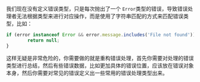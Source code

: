 我们现在没有定义错误类型，只是每次抛出了一个 `Error`类型的错误，导致错误处理者无法根据类型来进行对应操作，而是使用了字符串匹配的方式来匹配错误类型，比如：
```ts
if (error instanceof Error && error.message.includes('File not found')) {
        return null;
}
```
这样无疑是非常危险的，你需要做的就是重构错误处理，首先你需要对处理的错误类型进行总结，然后有些错误数据，比如更加具体的错误位置，应该放在错误对象本身，然后你需要对常见的错误定义出一些常用的错误处理类型出来。
